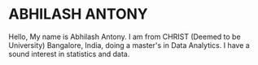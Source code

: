 # ABHILASH ANTONY
Hello, My name is Abhilash Antony. I am from CHRIST (Deemed to be University) Bangalore, India, doing a master's in Data Analytics.
I have a sound interest in statistics and data.
